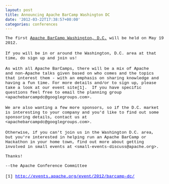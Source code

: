```yaml
---
layout: post
title: Announcing Apache BarCamp Washington DC
date: '2012-03-22T17:38:57+00:00'
categories: conferences
---
```

<div id="yui_3_2_0_35_1332360616215304" style="font-family: 'Courier New', monaco, monospace, sans-serif; font-size: medium; "><font size="2">The first <a href="http://events.apache.org/event/2012/barcamp-dc/">Apache BarCamp Washington, D.C.</a> will be held on May 19 2012.</font><br /><br id="yui_3_2_0_35_1332360616215214" /><font size="2">If you will be in or around the Washington, D.C. area at that time, do&nbsp;sign up and join us!</font><br id="yui_3_2_0_35_1332360616215219" /><br id="yui_3_2_0_35_1332360616215222" /><font size="2">As with all Apache BarCamps, there will be a mix of Apache and&nbsp;non-Apache talks given based on who comes and the topics that interest&nbsp;them - with an emphasis on sharing knowledge and having a fun time.&nbsp;For more details and/or to sign up, please take a look at our event&nbsp;site[1].&nbsp; If you have specific questions feel free to email the&nbsp;planning group &lt;apachebarcampdc@googlegroups.com&gt;.</font><br id="yui_3_2_0_35_1332360616215227" /><br id="yui_3_2_0_35_1332360616215230" /><font size="2">We are also wanting a few more sponsors, so if the D.C. market is&nbsp;interesting to your company and you'd like to find out some sponsoring&nbsp;details, contact us at &lt;apachebarcampdc@googlegroups.com&gt;.</font><br id="yui_3_2_0_35_1332360616215235" /><br id="yui_3_2_0_35_1332360616215238" /><font size="2" id="yui_3_2_0_35_1332360616215314">Otherwise, if you can't join us in the Washington D.C. area, but&nbsp;you're interested in helping run an Apache BarCamp or Hackathon in&nbsp;your home town,&nbsp;find out more&nbsp;about getting involved in small events&nbsp;at&nbsp;</font><font size="2" id="yui_3_2_0_35_1332360616215324">&lt;small-events-discuss@apache.org&gt;.</font> </div> 
  <div id="yui_3_2_0_35_1332360616215304" style="font-family: 'Courier New', monaco, monospace, sans-serif; font-size: medium; "><font size="2"><br /></font></div> 
  <div id="yui_3_2_0_35_1332360616215304" style="font-family: 'Courier New', monaco, monospace, sans-serif; font-size: medium; "><font size="2" id="yui_3_2_0_35_1332360616215321">Thanks!</font><br id="yui_3_2_0_35_1332360616215256" /><font size="2" id="yui_3_2_0_35_1332360616215331"><br /></font></div> 
  <div id="yui_3_2_0_35_1332360616215304" style="font-family: 'Courier New', monaco, monospace, sans-serif; font-size: medium; "><font size="2" id="yui_3_2_0_35_1332360616215332">--the Apache Conference Committee</font><br id="yui_3_2_0_35_1332360616215261" /><br id="yui_3_2_0_35_1332360616215264" /><font size="2">[1] </font><a target="_blank" href="http://events.apache.org/event/2012/barcamp-dc/" id="yui_3_2_0_35_1332360616215269" style="color: blue !important; text-decoration: underline !important; cursor: text !important; font-size: 10pt; ">http://events.apache.org/event/2012/barcamp-dc/</a></div>
